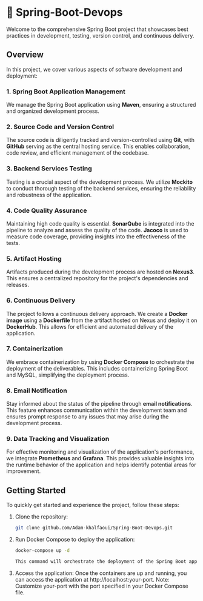 
# 🚀 Spring-Boot-Devops

Welcome to the comprehensive Spring Boot project that showcases best practices in development, testing, version control, and continuous delivery.

## Overview

In this project, we cover various aspects of software development and deployment:

### 1. Spring Boot Application Management

We manage the Spring Boot application using **Maven**, ensuring a structured and organized development process.

### 2. Source Code and Version Control

The source code is diligently tracked and version-controlled using **Git**, with **GitHub** serving as the central hosting service. This enables collaboration, code review, and efficient management of the codebase.

### 3. Backend Services Testing

Testing is a crucial aspect of the development process. We utilize **Mockito** to conduct thorough testing of the backend services, ensuring the reliability and robustness of the application.

### 4. Code Quality Assurance

Maintaining high code quality is essential. **SonarQube** is integrated into the pipeline to analyze and assess the quality of the code. **Jacoco** is used to measure code coverage, providing insights into the effectiveness of the tests.

### 5. Artifact Hosting

Artifacts produced during the development process are hosted on **Nexus3**. This ensures a centralized repository for the project's dependencies and releases.

### 6. Continuous Delivery

The project follows a continuous delivery approach. We create a **Docker image** using a **Dockerfile** from the artifact hosted on Nexus and deploy it on **DockerHub**. This allows for efficient and automated delivery of the application.

### 7. Containerization

We embrace containerization by using **Docker Compose** to orchestrate the deployment of the deliverables. This includes containerizing Spring Boot and MySQL, simplifying the deployment process.

### 8. Email Notification

Stay informed about the status of the pipeline through **email notifications**. This feature enhances communication within the development team and ensures prompt response to any issues that may arise during the development process.

### 9. Data Tracking and Visualization

For effective monitoring and visualization of the application's performance, we integrate **Prometheus** and **Grafana**. This provides valuable insights into the runtime behavior of the application and helps identify potential areas for improvement.

## Getting Started

To quickly get started and experience the project, follow these steps:

1. Clone the repository:

   ```bash
   git clone github.com/Adam-khalfaoui/Spring-Boot-Devops.git
   
2. Run Docker Compose to deploy the application:
    ```bash
   docker-compose up -d
    
   This command will orchestrate the deployment of the Spring Boot application and MySQL database using Docker Compose. The -d flag runs the containers in the background.
3. Access the application:
   Once the containers are up and running, you can access the application at http://localhost:your-port.
   Note: Customize your-port with the port specified in your Docker Compose file.
   
